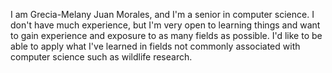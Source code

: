 I am Grecia-Melany Juan Morales, and I'm a senior in computer science. I don't have much experience, but I'm very open to learning things and want to gain experience and exposure to as many fields as possible. I'd like to be able to apply what I've learned in fields not commonly associated with computer science such as wildlife research. 
